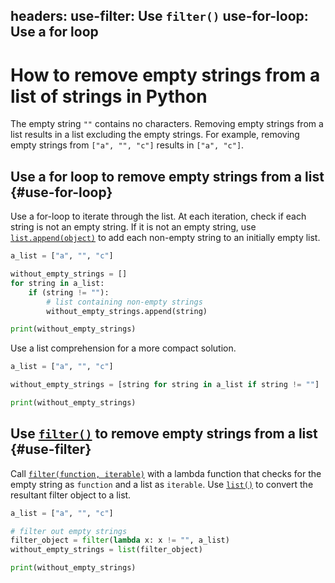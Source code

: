 headers:
  use-filter: Use `filter()`
  use-for-loop: Use a for loop
---
# How to remove empty strings from a list of strings in Python
The empty string `""` contains no characters. Removing empty strings from a list results in a list excluding the empty strings. For example, removing empty strings from `["a", "", "c"]` results in `["a", "c"]`.

## Use a for loop to remove empty strings from a list {#use-for-loop}
Use a for-loop to iterate through the list. At each iteration, check if each string is not an empty string. If it is not an empty string, use [`list.append(object)`](kite-sym:builtins.list.append) to add each non-empty string to an initially empty list.

```python
a_list = ["a", "", "c"]

without_empty_strings = []
for string in a_list:
    if (string != ""):
        # list containing non-empty strings
        without_empty_strings.append(string)

print(without_empty_strings)
```
Use a list comprehension for a more compact solution.
```python
a_list = ["a", "", "c"]

without_empty_strings = [string for string in a_list if string != ""]

print(without_empty_strings)
```
## Use [`filter()`](kite-sym:builtins.filter) to remove empty strings from a list {#use-filter}
Call [`filter(function, iterable)`](kite-sym:builtins.filter) with a lambda function that checks for the empty string as `function` and a list as `iterable`. Use [`list()`](kite-sym:builtins.list) to convert the resultant filter object to a list.

```python
a_list = ["a", "", "c"]

# filter out empty strings
filter_object = filter(lambda x: x != "", a_list)
without_empty_strings = list(filter_object)

print(without_empty_strings)
```
